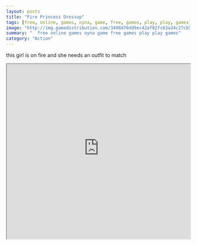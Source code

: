 ```yaml
---
layout: posts
title: "Fire Princess Dressup"
tags: [free, online, games, oyna, game, free, games, play, play, games]
image: "http://img.gamedistribution.com/3498d76dd9ec42af82fc63a34c27cb5f.jpg"
summary: "  free online games oyna game free games play play games"
category: "Action"
---
```


this girl is on fire and she needs an outfit to match

<iframe width="100%" height="480px;" src="http://flash.gamedistribution.com?game=3498d76dd9ec42af82fc63a34c27cb5f"></iframe>